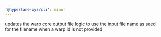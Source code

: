 ```yaml
---
'@hyperlane-xyz/cli': minor
---
```


updates the warp core output file logic to use the input file name as seed for the filename when a warp id is not provided
